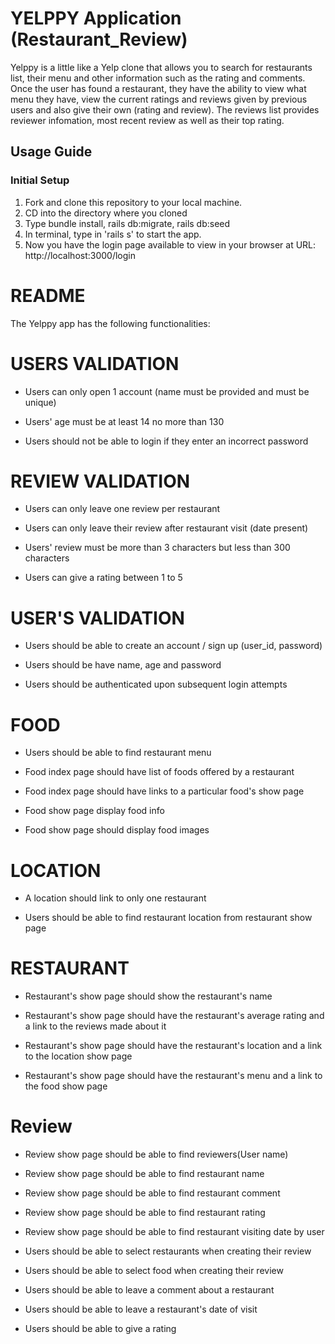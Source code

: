# YELPPY Application (Restaurant_Review)
Yelppy is a little like a Yelp clone that allows you to search for restaurants list, their menu and other information such as the rating and comments.
Once the user has found a restaurant, they have the ability to view what menu they have, view the current ratings and reviews given by previous users and also give their own (rating and review). The reviews list provides reviewer infomation, most recent review as well as their top rating.

## Usage Guide

### Initial Setup

1. Fork and clone this repository to your local machine.
2. CD into the directory where you cloned
3. Type bundle install, rails db:migrate, rails db:seed
4. In terminal, type in 'rails s' to start the app.
5. Now you have the login page available to view in your browser at URL: http://localhost:3000/login

# README

The Yelppy app has the following functionalities: 

# USERS VALIDATION
- Users can only open 1 account (name must be provided and must be unique)

- Users' age must be at least 14 no more than 130

- Users should not be able to login if they enter an incorrect password

# REVIEW VALIDATION
- Users can only leave one review per restaurant

- Users can only leave their review after restaurant visit (date present)

- Users' review must be more than 3 characters but less than 300 characters 

- Users can give a rating between 1 to 5

# USER'S VALIDATION
- Users should be able to create an account / sign up (user_id, password)

- Users should be have name, age and password

- Users should be authenticated upon subsequent login attempts


# FOOD
- Users should be able to find restaurant menu

- Food index page should have list of foods offered by a restaurant

- Food index page should have links to a particular food's show page

- Food show page display food info

- Food show page should display food images

# LOCATION
- A location should link to only one restaurant

- Users should be able to find restaurant location from restaurant show page

# RESTAURANT
- Restaurant's show page should show the restaurant's name

- Restaurant's show page should have the restaurant's average rating and a link to the reviews made about it

- Restaurant's show page should have the restaurant's location and a link to the location show page

- Restaurant's show page should have the restaurant's menu and a link to the food show page

# Review
- Review show page should be able to find reviewers(User name)

- Review show page should be able to find restaurant name 

- Review show page should be able to find restaurant comment

- Review show page should be able to find restaurant rating

- Review show page should be able to find restaurant visiting date by user

- Users should be able to select restaurants when creating their review

- Users should be able to select food when creating their review

- Users should be able to leave a comment about a restaurant 

- Users should be able to leave a restaurant's date of visit

- Users should be able to give a rating
